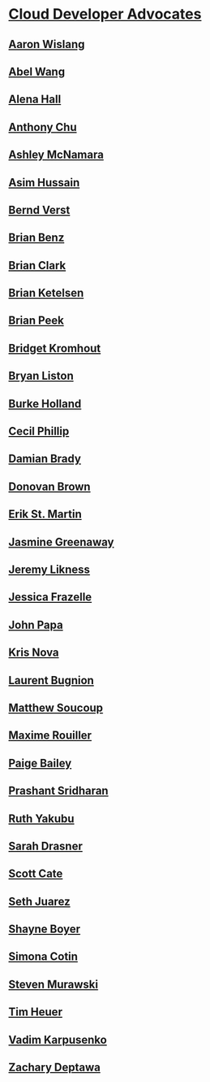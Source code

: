 # [Cloud Developer Advocates](index.md)
## [Aaron Wislang](aaron-wislang)
## [Abel Wang](abel-wang)
## [Alena Hall](alena-hall)
## [Anthony Chu](anthony-chu)
## [Ashley McNamara](ashley-mcnamara)
## [Asim Hussain](asim-hussain)
## [Bernd Verst](bernd-verst)
## [Brian Benz](brian-benz)
## [Brian Clark](brian-clark)
## [Brian Ketelsen](brian-ketelsen)
## [Brian Peek](brian-peek)
## [Bridget Kromhout](bridget-kromhout)
## [Bryan Liston](bryan-liston)
## [Burke Holland](burke-holland)
## [Cecil Phillip](cecil-phillip)
## [Damian Brady](damian-brady)
## [Donovan Brown](donovan-brown)
## [Erik St. Martin](erik-st-martin)
## [Jasmine Greenaway](jasmine-greenaway)
## [Jeremy Likness](jeremy-likness)
## [Jessica Frazelle](jessica-frazelle)
## [John Papa](john-papa)
## [Kris Nova](kris-nova)
## [Laurent Bugnion](laurent-bugnion)
## [Matthew Soucoup](matthew-soucoup)
## [Maxime Rouiller](maxime-rouiller)
## [Paige Bailey](paige-bailey)
## [Prashant Sridharan](prashant-sridharan)
## [Ruth Yakubu](ruth-yakubu)
## [Sarah Drasner](sarah-drasner)
## [Scott Cate](scott-cate)
## [Seth Juarez](seth-juarez)
## [Shayne Boyer](shayne-boyer)
## [Simona Cotin](simona-cotin)
## [Steven Murawski](steven-murawski)
## [Tim Heuer](tim-heuer)
## [Vadim Karpusenko](vadim-karpusenko)
## [Zachary Deptawa](zachary-deptawa)
